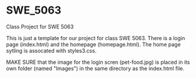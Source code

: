 # SWE_5063
Class Project for  SWE 5063


This is just a template for our project for class SWE 5063. There is a login page (index.html) and the homepage (homepage.html). The home page sytling is assocated with
styles3.css. 


MAKE SURE that the image for the login scren (pet-food.jpg) is placed in its own folder (named "Images") in the same directory as the index.html file. 
